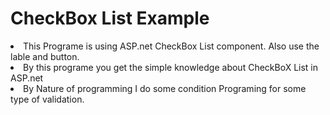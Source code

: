  <h1> CheckBox List Example </h1>
<li>This Programe is using ASP.net CheckBox List component. Also use the lable and button.
<li>By this programe you get the simple knowledge about CheckBoX List in ASP.net
<li> By Nature of programming I do some condition Programing for some type of validation.

